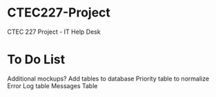 CTEC227-Project
===============

CTEC 227 Project - IT Help Desk

To Do List
==========

Additional mockups?
Add tables to database
	Priority table to normalize
	Error Log table
	Messages Table